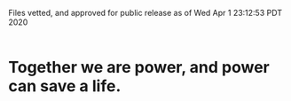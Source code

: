 Files vetted, and approved for public release as of Wed Apr  1 23:12:53 PDT 2020<br><br><h1>Together we are power, and power can save a life.</h1>
